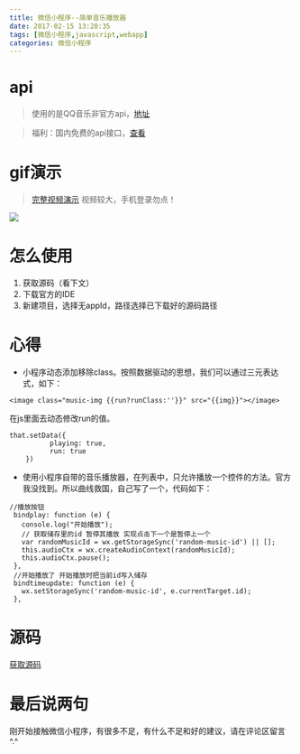 ```yaml
---
title: 微信小程序--简单音乐播放器
date: 2017-02-15 13:20:35
tags: [微信小程序,javascript,webapp]
categories: 微信小程序
---
```

api
=====
>使用的是QQ音乐非官方api，[地址](https://github.com/ccchangkong/article/issues/23)

> 福利：国内免费的api接口，[查看](https://github.com/marktony/Awesome_API/blob/master/Chinese.md)

gif演示
=====
> [完整视频演示](http://ol1kqeyve.bkt.clouddn.com/%E5%BE%AE%E4%BF%A1web%E5%BC%80%E5%8F%91%E8%80%85%E5%B7%A5%E5%85%B7%20v0.12.130400%202017_2_15%2016_49_42.mp4) 视频较大，手机登录勿点！

![](http://ol1kqeyve.bkt.clouddn.com/wx-a-app-music.gif)

怎么使用
======
1. 获取源码（看下文）
2. 下载官方的IDE
3. 新建项目，选择无appId，路径选择已下载好的源码路径


心得
====

* 小程序动态添加移除class。按照数据驱动的思想，我们可以通过三元表达式，如下：
```
<image class="music-img {{run?runClass:''}}" src="{{img}}"></image>
```
在js里面去动态修改run的值。
```
that.setData({
          playing: true,
          run: true
    })
```

* 使用小程序自带的音乐播放器，在列表中，只允许播放一个控件的方法。官方我没找到。所以曲线救国，自己写了一个，代码如下：
```
//播放按钮
 bindplay: function (e) {
   console.log("开始播放");
   // 获取储存里的id 暂停其播放 实现点击下一个是暂停上一个
   var randomMusicId = wx.getStorageSync('random-music-id') || [];
   this.audioCtx = wx.createAudioContext(randomMusicId);
   this.audioCtx.pause();
 },
 //开始播放了 开始播放时把当前id写入储存
 bindtimeupdate: function (e) {
   wx.setStorageSync('random-music-id', e.currentTarget.id);
 },
```

源码
=====
[获取源码](https://github.com/cmh2016/code/tree/master/music)

最后说两句
======
刚开始接触微信小程序，有很多不足，有什么不足和好的建议，请在评论区留言^.^
